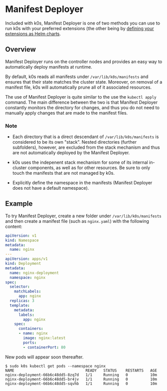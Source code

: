 # Manifest Deployer

Included with k0s, Manifest Deployer is one of two methods you can use to run k0s with your preferred extensions (the other being by [defining your extensions as Helm charts](helm-charts.md).

## Overview

Manifest Deployer runs on the controller nodes and provides an easy way to automatically deploy manifests at runtime.

By default, k0s reads all manifests under `/var/lib/k0s/manifests` and ensures that their state matches the cluster state. Moreover, on removal of a manifest file, k0s will automatically prune all of it associated resources.

The use of Manifest Deployer is quite similar to the use the `kubectl apply` command. The main difference between the two is that Manifest Deployer constantly monitors the directory for changes, and thus you do not need to manually apply changes that are made to the manifest files.

### Note

- Each directory that is a direct descendant of `/var/lib/k0s/manifests` is considered to be its own "stack". Nested directories (further subfolders), however, are excluded from the stack mechanism and thus are not automatically deployed by the Manifest Deployer.

- k0s uses the indepenent stack mechanism for some of its internal in-cluster components, as well as for other resources. Be sure to only touch the manifests that are not managed by k0s.

- Explicitly define the namespace in the manifests (Manifest Deployer does not have a default namespace).

## Example

To try Manifest Deployer, create a new folder under `/var/lib/k0s/manifests` and then create a manifest file (such as `nginx.yaml`) with the following content:

```yaml
apiVersion: v1
kind: Namespace
metadata:
  name: nginx
---
apiVersion: apps/v1
kind: Deployment
metadata:
  name: nginx-deployment
  namespace: nginx
spec:
  selector:
    matchLabels:
      app: nginx
  replicas: 3
  template:
    metadata:
      labels:
        app: nginx
    spec:
      containers:
      - name: nginx
        image: nginx:latest
        ports:
        - containerPort: 80
```

New pods will appear soon thereafter.

```shell
$ sudo k0s kubectl get pods --namespace nginx
NAME                                READY   STATUS    RESTARTS   AGE
nginx-deployment-66b6c48dd5-8zq7d   1/1     Running   0          10m
nginx-deployment-66b6c48dd5-br4jv   1/1     Running   0          10m
nginx-deployment-66b6c48dd5-sqvhb   1/1     Running   0          10m
```
